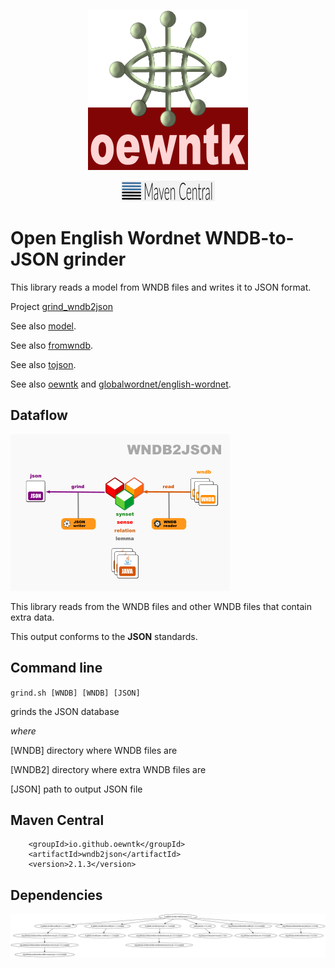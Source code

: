 <p align="center">
<img width="256" height="256" src="images/oewntk.png" alt="OEWNTK">
</p>
<p align="center">
<img width="150" src="images/mavencentral.png" alt="MavenCentral">
</p>

# Open English Wordnet WNDB-to-JSON grinder

This library reads a model from WNDB files and writes it to JSON format.

Project [grind_wndb2json](https://github.com/oewntk/grind_wndb2json)

See also [model](https://github.com/oewntk/model/blob/master/README.md).

See also [fromwndb](https://github.com/oewntk/fromwndb/blob/master/README.md).

See also [tojson](https://github.com/oewntk/tojson/blob/master/README.md).

See also [oewntk](https://github.com/oewntk)
and [globalwordnet/english-wordnet](https://github.com/globalwordnet/english-wordnet).

## Dataflow

![Dataflow](images/dataflow_wndb2json.png  "Dataflow")

This library reads from the WNDB files and other WNDB files that contain extra data.

This output conforms to the **JSON** standards.

## Command line

`grind.sh [WNDB] [WNDB] [JSON]`

grinds the JSON database

*where*

[WNDB] directory where WNDB files are

[WNDB2] directory where extra WNDB files are

[JSON] path to output JSON file

## Maven Central

		<groupId>io.github.oewntk</groupId>
		<artifactId>wndb2json</artifactId>
		<version>2.1.3</version>

## Dependencies

![Dependencies](images/grind-wndb2json.png  "Dataflow")

